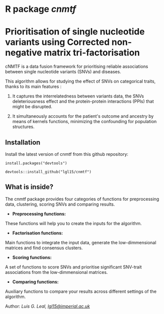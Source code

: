 


# R package *cnmtf*
# Prioritisation of single nucleotide variants using Corrected non-negative matrix tri-factorisation


cNMTF is a data fusion framework for prioritising reliable associations between single nucleotide variants (SNVs) and diseases.

This algorithm allows for studying the effect of SNVs on categorical traits, thanks to its main features :

1. It captures the interrelatedness between variants data, the SNVs deleteriousness effect and the protein-protein interactions (PPIs) that might be disrupted.  

2. It simultaneously accounts for the patient's outcome and ancestry by means of kernels functions, minimizing the confounding for population structures.


## Installation

Install the latest version of cnmtf from this github repository:

```
install.packages("devtools")

devtools::install_github("lgl15/cnmtf")
```


## What is inside?

The cnmtf package provides four categories of functions for preprocessing data, clustering, scoring SNVs and comparing results.

* **Preprocessing functions:**

These functions will help you to create the inputs for the algorithm.

* **Factorisation functions:**

Main functions to integrate the input data, generate the low-dimmensional matrices and find consensus clusters.

* **Scoring functions:**

A set of functions to score SNVs and prioritise significant SNV-trait associations from the low-dimmensional matrices.

* **Comparing functions:**

Auxiliary functions to compare your results across different settings of the algorithm.


Author: *Luis G. Leal, lgl15@imperial.ac.uk*


